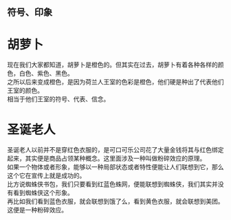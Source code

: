 ## 符号、印象

# 胡萝卜

现在我们大家都知道，胡萝卜是橙色的。但其实在过去，胡萝卜有着各种各样的颜色，白色、紫色、黑色。<br>
之所以后来变成橙色，是因为荷兰人王室的色彩是橙色，他们硬是种出了代表他们王室的颜色。<br>
相当于他们王室的符号、代表、信念。<br>


# 圣诞老人

圣诞老人以前并不是穿红色衣服的，是可口可乐公司花了大量金钱将其与红色绑定起来，其实便是商品占领某种概念。这里面涉及一种叫做粉碎效应的原理。<br>
如果一个物体或者形象，能够以一种局部状态或者特性便能让人们联想到它，那么这个它在宣传上就是成功的。<br>
比方说蜘蛛侠书包，我们只要看到红蓝色蛛网，便能联想到蜘蛛侠，我们其实并没有看到蜘蛛侠这个形象。<br>
再比如我们看到蓝色衣服，就会联想到饿了么，看到黄色衣服，就会联想到美团。这便是一种粉碎效应。



